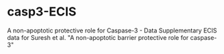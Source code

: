 # casp3-ECIS
A non-apoptotic protective role for Caspase-3 - Data
Supplementary ECIS data for Suresh et al. "A non-apoptotic barrier protective role for caspase-3"
